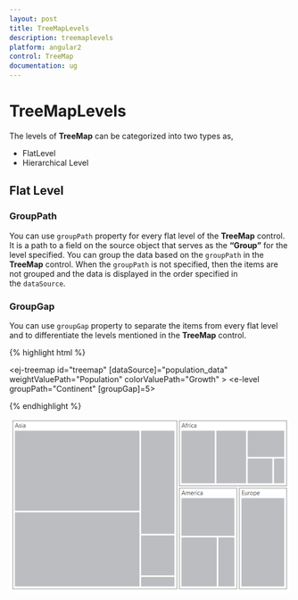 ```yaml
---
layout: post
title: TreeMapLevels
description: treemaplevels
platform: angular2
control: TreeMap
documentation: ug
---
```


# TreeMapLevels

The levels of **TreeMap** can be categorized into two types as,

* FlatLevel
* Hierarchical Level

## Flat Level

### GroupPath

You can use `groupPath` property for every flat level of the **TreeMap** control. It is a path to a field on the source object that serves as the **“Group”** for the level specified. You can group the data based on the `groupPath` in the **TreeMap** control. When the `groupPath` is not specified, then the items are not grouped and the data is displayed in the order specified in the `dataSource`.

### GroupGap

You can use `groupGap` property to separate the items from every flat level and to differentiate the levels mentioned in the **TreeMap** control.

{% highlight html %}

<ej-treemap id="treemap" [dataSource]="population_data" weightValuePath="Population"
                                                           colorValuePath="Growth" >
    <e-levels>
       <e-level groupPath="Continent" [groupGap]=5></e-level>
    </e-levels>
</ej-treemap>

{% endhighlight %}



![](TreeMapLevels_images/TreeMapLevels_img1.png)
